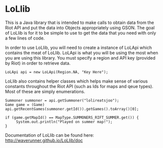 LoLlib
========================
This is a Java library that is intended to make calls to obtain data from the Riot API and put the data into Objects appropriately using GSON. The goal of LoLlib is for it to be simple to use to get the data that you need with only a few lines of code.

In order to use LoLlib, you will need to create a instance of LoLApi which contains the meat of LoLlib. LoLApi is what you will be using the most when you are using this library. You must specify a region and API key (provided by Riot) in order to retrieve data.

    LoLApi api = new LoLApi(Region.NA, "Key Here");

LoLlib also contains helper classes which helps make sense of various constants throughout the Riot API (such as Ids for maps and qeue types). Most of these are simply enumerations.

    Summoner summoner = api.getSummoner("lolireatsjoo");
    Game game = (Game) api.getRecentGames(summoner.getId()).getGames().toArray()[0];
    
    if (game.getMapId() == MapType.SUMMONERS_RIFT_SUMMER.get()) {
         System.out.println("Played on summer map!");
    }
    
Documentation of LoLlib can be found here: http://waverunner.github.io/LoLlib/doc
